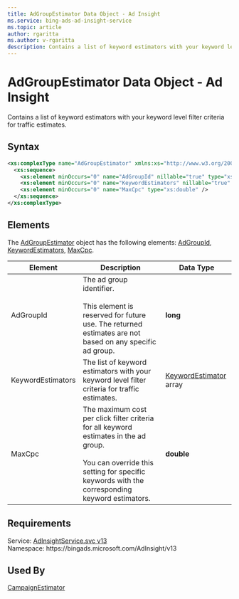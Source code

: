 ```yaml
---
title: AdGroupEstimator Data Object - Ad Insight
ms.service: bing-ads-ad-insight-service
ms.topic: article
author: rgaritta
ms.author: v-rgaritta
description: Contains a list of keyword estimators with your keyword level filter criteria for traffic estimates.
---
```

# AdGroupEstimator Data Object - Ad Insight
Contains a list of keyword estimators with your keyword level filter criteria for traffic estimates.

## Syntax
```xml
<xs:complexType name="AdGroupEstimator" xmlns:xs="http://www.w3.org/2001/XMLSchema">
  <xs:sequence>
    <xs:element minOccurs="0" name="AdGroupId" nillable="true" type="xs:long" />
    <xs:element minOccurs="0" name="KeywordEstimators" nillable="true" type="tns:ArrayOfKeywordEstimator" />
    <xs:element minOccurs="0" name="MaxCpc" type="xs:double" />
  </xs:sequence>
</xs:complexType>
```

## <a name="elements"></a>Elements

The [AdGroupEstimator](adgroupestimator.md) object has the following elements: [AdGroupId](#adgroupid), [KeywordEstimators](#keywordestimators), [MaxCpc](#maxcpc).

|Element|Description|Data Type|
|-----------|---------------|-------------|
|<a name="adgroupid"></a>AdGroupId|The ad group identifier.<br/><br/>This element is reserved for future use. The returned estimates are not based on any specific ad group.|**long**|
|<a name="keywordestimators"></a>KeywordEstimators|The list of keyword estimators with your keyword level filter criteria for traffic estimates.|[KeywordEstimator](keywordestimator.md) array|
|<a name="maxcpc"></a>MaxCpc|The maximum cost per click filter criteria for all keyword estimates in the ad group.<br/><br/>You can override this setting for specific keywords with the corresponding keyword estimators.|**double**|

## Requirements
Service: [AdInsightService.svc v13](https://adinsight.api.bingads.microsoft.com/Api/Advertiser/AdInsight/v13/AdInsightService.svc)  
Namespace: https\://bingads.microsoft.com/AdInsight/v13  

## Used By
[CampaignEstimator](campaignestimator.md)  
